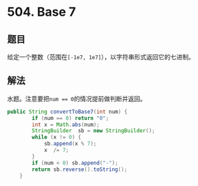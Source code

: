 # 504. Base 7

## 题目

给定一个整数（范围在`[-1e7, 1e7]`），以字符串形式返回它的七进制。

## 解法

水题。注意要把`num == 0`的情况提前做判断并返回。

```java
public String convertToBase7(int num) {
        if (num == 0) return "0";
        int x = Math.abs(num);
        StringBuilder  sb = new StringBuilder();
        while (x != 0) {
            sb.append(x % 7);
            x  /= 7;
        }
        if (num < 0) sb.append("-");
        return sb.reverse().toString();
    }
```
